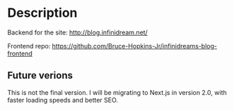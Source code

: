 # Description

Backend for the site: http://blog.infinidream.net/

Frontend repo: https://github.com/Bruce-Hopkins-Jr/infinidreams-blog-frontend

## Future verions
This is not the final version. I will be migrating to Next.js in version 2.0, with faster loading speeds and better SEO.
